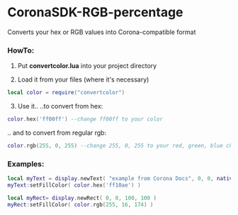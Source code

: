 # CoronaSDK-RGB-percentage
Converts your hex or RGB values into Corona-compatible format



### HowTo:
1. Put **convertcolor.lua** into your project directory

2. Load it from your files (where it's necessary)
```lua
local color = require("convertcolor")
```

3. Use it..
..to convert from hex:
```lua
color.hex('ff00ff') --change ff00ff to your color
```
.. and to convert from regular rgb:
```lua
color.rgb(255, 0, 255) --change 255, 0, 255 to your red, green, blue channels respectively
```

### Examples:
```lua
local myText = display.newText( "example from Corona Docs", 0, 0, native.systemFontBold, 12 )
myText:setFillColor( color.hex('ff10ae') )
```

```lua
local myRect= display.newRect( 0, 0, 100, 100 )
myRect:setFillColor( color.rgb(255, 16, 174) )
```

